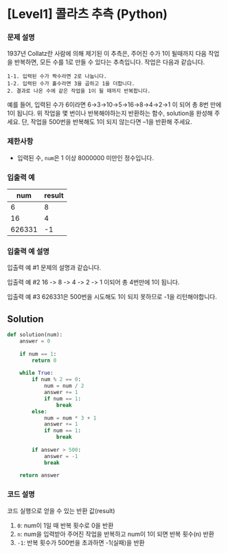 # [Level1] 콜라츠 추측 (Python)

### 문제 설명
1937년 Collatz란 사람에 의해 제기된 이 추측은, 주어진 수가 1이 될때까지 다음 작업을 반복하면, 모든 수를 1로 만들 수 있다는 추측입니다. 작업은 다음과 같습니다.

```
1-1. 입력된 수가 짝수라면 2로 나눕니다.
1-2. 입력된 수가 홀수라면 3을 곱하고 1을 더합니다.
2. 결과로 나온 수에 같은 작업을 1이 될 때까지 반복합니다.
```

예를 들어, 입력된 수가 6이라면 6→3→10→5→16→8→4→2→1 이 되어 총 8번 만에 1이 됩니다. 위 작업을 몇 번이나 반복해야하는지 반환하는 함수, solution을 완성해 주세요. 단, 작업을 500번을 반복해도 1이 되지 않는다면 –1을 반환해 주세요.

### 제한사항
- 입력된 수, `num`은 1 이상 8000000 미만인 정수입니다.

### 입출력 예
|num|result|
|---|---|
|6|8|
|16|4|
|626331|-1|

### 입출력 예 설명
입출력 예 #1
문제의 설명과 같습니다.

입출력 예 #2
16 -> 8 -> 4 -> 2 -> 1 이되어 총 4번만에 1이 됩니다.

입출력 예 #3
626331은 500번을 시도해도 1이 되지 못하므로 -1을 리턴해야합니다.

## Solution
```python
def solution(num):
    answer = 0
    
    if num == 1:
        return 0
    
    while True:
        if num % 2 == 0:
            num = num / 2
            answer += 1
            if num == 1:
                break
        else:
            num = num * 3 + 1
            answer += 1
            if num == 1:
                break
        
        if answer > 500:
            answer = -1
            break
    
    return answer
```

### 코드 설명
코드 실행으로 얻을 수 있는 반환 값(result)
1. `0`: num이 1일 때 반복 횟수로 0을 반환
2. `n`: num을 입력받아 주어진 작업을 반복하고 num이 1이 되면 반복 횟수(n) 반환
3. `-1`: 반복 횟수가 500번을 초과하면 -1(실패)을 반환
